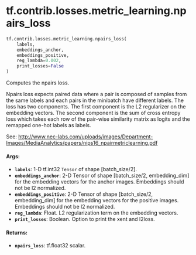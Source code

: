 <div itemscope itemtype="http://developers.google.com/ReferenceObject">
<meta itemprop="name" content="tf.contrib.losses.metric_learning.npairs_loss" />
<meta itemprop="path" content="Stable" />
</div>

# tf.contrib.losses.metric_learning.npairs_loss

``` python
tf.contrib.losses.metric_learning.npairs_loss(
    labels,
    embeddings_anchor,
    embeddings_positive,
    reg_lambda=0.002,
    print_losses=False
)
```

Computes the npairs loss.

Npairs loss expects paired data where a pair is composed of samples from the
same labels and each pairs in the minibatch have different labels. The loss
has two components. The first component is the L2 regularizer on the
embedding vectors. The second component is the sum of cross entropy loss
which takes each row of the pair-wise similarity matrix as logits and
the remapped one-hot labels as labels.

See: http://www.nec-labs.com/uploads/images/Department-Images/MediaAnalytics/papers/nips16_npairmetriclearning.pdf

#### Args:

* <b>`labels`</b>: 1-D tf.int32 `Tensor` of shape [batch_size/2].
* <b>`embeddings_anchor`</b>: 2-D Tensor of shape [batch_size/2, embedding_dim] for the
    embedding vectors for the anchor images. Embeddings should not be
    l2 normalized.
* <b>`embeddings_positive`</b>: 2-D Tensor of shape [batch_size/2, embedding_dim] for the
    embedding vectors for the positive images. Embeddings should not be
    l2 normalized.
* <b>`reg_lambda`</b>: Float. L2 regularization term on the embedding vectors.
* <b>`print_losses`</b>: Boolean. Option to print the xent and l2loss.


#### Returns:

* <b>`npairs_loss`</b>: tf.float32 scalar.